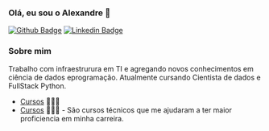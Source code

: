### Olá, eu sou o Alexandre 👋

<!--
**ARC-Tecnologia/arc-tecnologia** is a ✨ _special_ ✨ repository because its `README.md` (this file) appears on your GitHub profile. -->

[![Github Badge](https://img.shields.io/badge/-Github-000?style=flat-square&logo=Github&logoColor=white&link=https://https://github.com/ARC-Tecnologia)](https://https://github.com/ARC-Tecnologia)
[![Linkedin Badge](https://img.shields.io/badge/-LinkedIn-blue?style=flat-square&logo=Linkedin&logoColor=white&link=https://www.linkedin.com/in/ale2301/)](https://www.linkedin.com/in/ale2301/)
<!-- [![Twitter Badge](https://img.shields.io/badge/-Twitter-1ca0f1?style=flat-square&labelColor=1ca0f1&logo=twitter&logoColor=white&link=https://twitter.com/fagnerpsantos)](https://twitter.com/fagnerpsantos) -->
<!-- [![Youtube Badge](https://img.shields.io/badge/-YouTube-ff0000?style=flat-square&labelColor=ff0000&logo=youtube&logoColor=white&link=https://www.youtube.com/user/TreinaWeb)](https://www.youtube.com/user/TreinaWeb) -->

### Sobre mim
Trabalho com infraestrurura em TI e agregando novos conhecimentos em ciência de dados eprogramação. Atualmente cursando Cientista de dados e FullStack Python.

- [Cursos](https://cursos.alura.com.br/degree/certificate/c04a19db-ad70-453e-87e3-c5deb13979ad) 👨🏼‍🏫 
- [Cursos](https://cursos.alura.com.br/degree/certificate/c04a19db-ad70-453e-87e3-c5deb13979ad) 👨🏼‍🏫 - São cursos técnicos que me ajudaram a ter maior proficiencia em minha carreira.
<!-- - [Blog](https://www.treinaweb.com.br/blog/author/fagner-pinheiro/) ✍🏼 - I'm write about many things. -->
<!-- - [Website](https://fagnerpsantos.dev/) 💻 - Working on it. -->
